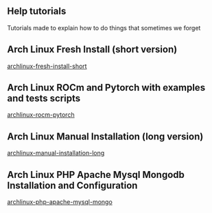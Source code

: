 ## Help tutorials
Tutorials made to explain how to do things that sometimes we forget

## Arch Linux Fresh Install (short version)
[archlinux-fresh-install-short](README-arch-linux-short-fresh-install.md)

## Arch Linux ROCm and Pytorch with examples and tests scripts
[archlinux-rocm-pytorch](https://github.com/maiserjalves/helper-tutorials/blob/main/README-rocm-pytorch-archlinux-latest-opencl.md)

## Arch Linux Manual Installation (long version)
[archlinux-manual-installation-long](README-arch-linux-manual-installation.md)

## Arch Linux PHP Apache Mysql Mongodb Installation and Configuration
[archlinux-php-apache-mysql-mongo](README-arch-linux-php-apache-mysql-mongo.md)



